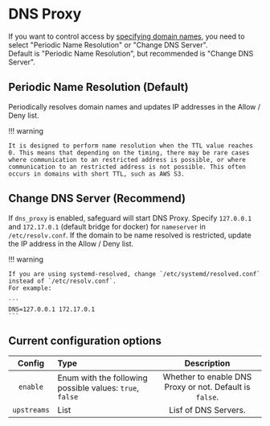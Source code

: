 # DNS Proxy

If you want to control access by [specifying domain names](./network-restriction/configuration.md), you need to select "Periodic Name Resolution" or "Change DNS Server".  
Default is "Periodic Name Resolution", but recommended is "Change DNS Server".

## Periodic Name Resolution (Default)

Periodically resolves domain names and updates IP addresses in the Allow / Deny list.  

!!! warning

    It is designed to perform name resolution when the TTL value reaches 0. This means that depending on the timing, there may be rare cases where communication to an restricted address is possible, or where communication to an restricted address is not possible. This often occurs in domains with short TTL, such as AWS S3.

## Change DNS Server (Recommend)

If `dns_proxy` is enabled, safeguard will start DNS Proxy. Specify `127.0.0.1` and `172.17.0.1` (default bridge for docker) for `nameserver` in `/etc/resolv.conf`.
If the domain to be name resolved is restricted, update the IP address in the Allow / Deny list.


!!! warning

    If you are using systemd-resolved, change `/etc/systemd/resolved.conf` instead of `/etc/resolv.conf`.  
    For example:

    ```
    DNS=127.0.0.1 172.17.0.1
    ```

## Current configuration options

| Config | Type | Description |
|:------:|:----|:-----------:|
| `enable` | Enum with the following possible values: `true`, `false` | Whether to enable DNS Proxy or not. Default is `false`. |
| `upstreams` | List | Lisf of DNS Servers. |